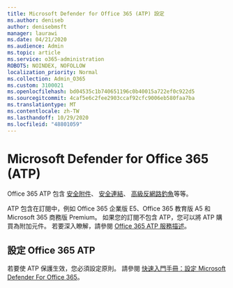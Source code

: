 ```yaml
---
title: Microsoft Defender for Office 365 (ATP) 設定
ms.author: deniseb
author: denisebmsft
manager: laurawi
ms.date: 04/21/2020
ms.audience: Admin
ms.topic: article
ms.service: o365-administration
ROBOTS: NOINDEX, NOFOLLOW
localization_priority: Normal
ms.collection: Admin_O365
ms.custom: 3100021
ms.openlocfilehash: bd04535c1b740651196c0b40015a722ef0c922d5
ms.sourcegitcommit: 4caf5e6c2fee2903ccaf92cfc9006eb580faa7ba
ms.translationtype: MT
ms.contentlocale: zh-TW
ms.lasthandoff: 10/29/2020
ms.locfileid: "48801059"
---
```

# <a name="microsoft-defender-for-office-365-atp"></a>Microsoft Defender for Office 365 (ATP) 

Office 365 ATP 包含 [安全附件](https://docs.microsoft.com/microsoft-365/security/office-365-security/atp-safe-attachments)、 [安全連結](https://docs.microsoft.com/microsoft-365/security/office-365-security/atp-safe-links)、 [高級反網路釣魚](https://docs.microsoft.com/microsoft-365/security/office-365-security/atp-anti-phishing)等等。 

ATP 包含在訂閱中，例如 Office 365 企業版 E5、Office 365 教育版 A5 和 Microsoft 365 商務版 Premium。 如果您的訂閱不包含 ATP，您可以將 ATP 購買為附加元件。 若要深入瞭解，請參閱 [Office 365 ATP 服務描述](https://docs.microsoft.com/office365/servicedescriptions/office-365-advanced-threat-protection-service-description)。

## <a name="set-up-office-365-atp"></a>設定 Office 365 ATP

若要使 ATP 保護生效，您必須設定原則。 請參閱 [快速入門手冊：設定 Microsoft Defender For Office 365](https://docs.microsoft.com/office365/securitycompliance/checklist-atp-setup)。

